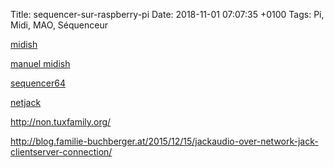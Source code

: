 Title:  sequencer-sur-raspberry-pi
Date:   2018-11-01 07:07:35 +0100
Tags: Pi, Midi, MAO, Séquenceur


[midish](http://www.midish.org/)

[manuel midish](http://www.midish.org/manual.html)

[sequencer64](https://github.com/ahlstromcj/sequencer64)

[netjack](http://www.jackaudio.org/faq/netjack.html)

<http://non.tuxfamily.org/>

<http://blog.familie-buchberger.at/2015/12/15/jackaudio-over-network-jack-clientserver-connection/>
